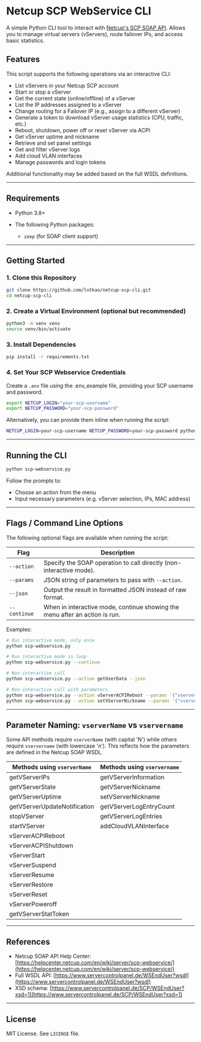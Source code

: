# Netcup SCP WebService CLI

A simple Python CLI tool to interact with [Netcup's SCP SOAP API](https://www.servercontrolpanel.de/WSEndUser?wsdl). Allows you to manage virtual servers (vServers), route failover IPs, and access basic statistics.

## Features

This script supports the following operations via an interactive CLI:

* List vServers in your Netcup SCP account
* Start or stop a vServer
* Get the current state (online/offline) of a vServer
* List the IP addresses assigned to a vServer
* Change routing for a Failover IP (e.g., assign to a different vServer)
* Generate a token to download vServer usage statistics (CPU, traffic, etc.)
* Reboot, shutdown, power off or reset vServer via ACPI
* Get vServer uptime and nickname
* Retrieve and set panel settings
* Get and filter vServer logs
* Add cloud VLAN interfaces
* Manage passwords and login tokens

Additional functionality may be added based on the full WSDL definitions.

---

## Requirements

* Python 3.8+
* The following Python packages:

  * `zeep` (for SOAP client support)

---

## Getting Started

### 1. Clone this Repository

```bash
git clone https://github.com/lotkao/netcup-scp-cli.git
cd netcup-scp-cli
```

### 2. Create a Virtual Environment (optional but recommended)

```bash
python3 -m venv venv
source venv/bin/activate
```

### 3. Install Dependencies

```bash
pip install -r requirements.txt
```

### 4. Set Your SCP Webservice Credentials

Create a `.env` file using the .env\_example file, providing your SCP username and password.

```bash
export NETCUP_LOGIN="your-scp-username"
export NETCUP_PASSWORD="your-scp-password"
```

Alternatively, you can provide them inline when running the script:

```bash
NETCUP_LOGIN=your-scp-username NETCUP_PASSWORD=your-scp-password python scp-webservice.py
```

---

## Running the CLI

```bash
python scp-webservice.py
```

Follow the prompts to:

* Choose an action from the menu
* Input necessary parameters (e.g. vServer selection, IPs, MAC address)

---

## Flags / Command Line Options

The following optional flags are available when running the script:

| Flag         | Description                                                                 |
| ------------ | --------------------------------------------------------------------------- |
| `--action`   | Specify the SOAP operation to call directly (non-interactive mode).         |
| `--params`   | JSON string of parameters to pass with `--action`.                          |
| `--json`     | Output the result in formatted JSON instead of raw format.                  |
| `--continue` | When in interactive mode, continue showing the menu after an action is run. |

Examples:

```bash
# Run interactive mode, only once
python scp-webservice.py

# Run interactive mode in loop
python scp-webservice.py --continue

# Non-interactive call
python scp-webservice.py --action getUserData --json

# Non-interactive call with parameters
python scp-webservice.py --action vServerACPIReboot --params '{"vserverName": "v2201..."}' --json
python scp-webservice.py --action setVServerNickname --params '{"vservername": "v2201...", "vservernickname": "test"}' --json
```

---

## Parameter Naming: `vserverName` vs `vservername`

Some API methods require `vserverName` (with capital 'N') while others require `vservername` (with lowercase 'n'). This reflects how the parameters are defined in the Netcup SOAP WSDL.

| Methods using `vserverName`  | Methods using `vservername` |
| ---------------------------- | --------------------------- |
| getVServerIPs                | getVServerInformation       |
| getVServerState              | getVServerNickname          |
| getVServerUptime             | setVServerNickname          |
| getVServerUpdateNotification | getVServerLogEntryCount     |
| stopVServer                  | getVServerLogEntries        |
| startVServer                 | addCloudVLANInterface       |
| vServerACPIReboot            |                             |
| vServerACPIShutdown          |                             |
| vServerStart                 |                             |
| vServerSuspend               |                             |
| vServerResume                |                             |
| vServerRestore               |                             |
| vServerReset                 |                             |
| vServerPoweroff              |                             |
| getVServerStatToken          |                             |

---

## References

* Netcup SOAP API Help Center: [https://helpcenter.netcup.com/en/wiki/server/scp-webservice/](https://helpcenter.netcup.com/en/wiki/server/scp-webservice/)
* Full WSDL API: [https://www.servercontrolpanel.de/WSEndUser?wsdl](https://www.servercontrolpanel.de/WSEndUser?wsdl)
* XSD schema: [https://www.servercontrolpanel.de/SCP/WSEndUser?xsd=1](https://www.servercontrolpanel.de/SCP/WSEndUser?xsd=1)

---

## License

MIT License. See `LICENSE` file.
